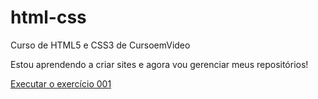 # html-css
Curso de HTML5 e CSS3 de CursoemVideo

Estou aprendendo a criar sites e agora vou gerenciar meus repositórios!

<a href="https://caylandajinx.github.io/html-css//exercicios/ex001/index.html">Executar o exercício 001</a>